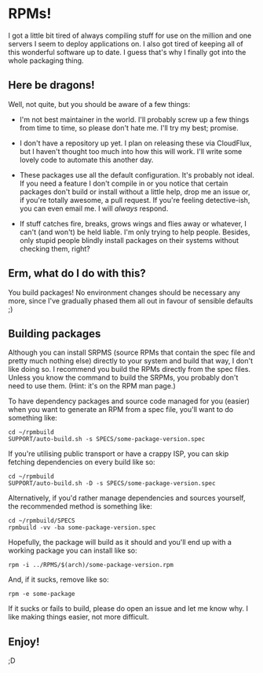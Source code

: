 RPMs!
=====

I got a little bit tired of always compiling stuff for use on the million and
one servers I seem to deploy applications on. I also got tired of keeping all of
this wonderful software up to date. I guess that's why I finally got into the
whole packaging thing.

Here be dragons!
----------------

Well, not quite, but you should be aware of a few things:

* I'm not best maintainer in the world. I'll probably screw up a few things from
  time to time, so please don't hate me. I'll try my best; promise.

* I don't have a repository up yet. I plan on releasing these via CloudFlux, but
  I haven't thought too much into how this will work. I'll write some lovely
  code to automate this another day.

* These packages use all the default configuration. It's probably not ideal. If
  you need a feature I don't compile in or you notice that certain packages
  don't build or install without a little help, drop me an issue or, if you're
  totally awesome, a pull request. If you're feeling detective-ish, you can even
  email me. I will _always_ respond.

* If stuff catches fire, breaks, grows wings and flies away or whatever, I can't
  (and won't) be held liable. I'm only trying to help people. Besides, only
  stupid people blindly install packages on their systems without checking them,
  right?

Erm, what do I do with this?
----------------------------

You build packages! No environment changes should be necessary any more, since
I've gradually phased them all out in favour of sensible defaults ;)

Building packages
-----------------

Although you can install SRPMS (source RPMs that contain the spec file and
pretty much nothing else) directly to your system and build that way, I don't
like doing so. I recommend you build the RPMs directly from the spec files.
Unless you know the command to build the SRPMs, you probably don't need to use
them. (Hint: it's on the RPM man page.)

To have dependency packages and source code managed for you (easier) when you
want to generate an RPM from a spec file, you'll want to do something like:

    cd ~/rpmbuild
    SUPPORT/auto-build.sh -s SPECS/some-package-version.spec

If you're utilising public transport or have a crappy ISP, you can skip fetching
dependencies on every build like so:

    cd ~/rpmbuild
    SUPPORT/auto-build.sh -D -s SPECS/some-package-version.spec

Alternatively, if you'd rather manage dependencies and sources yourself, the
recommended method is something like:

    cd ~/rpmbuild/SPECS
    rpmbuild -vv -ba some-package-version.spec

Hopefully, the package will build as it should and you'll end up with a working
package you can install like so:

    rpm -i ../RPMS/$(arch)/some-package-version.rpm

And, if it sucks, remove like so:

    rpm -e some-package

If it sucks or fails to build, please do open an issue and let me know why. I
like making things easier, not more difficult.

Enjoy!
------

;D
